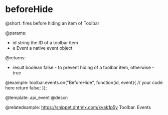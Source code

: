 beforeHide
=============

@short:
fires before hiding an item of Toolbar

@params:
- id 		string		the ID of a toolbar item
- e         Event       a native event object

@returns:
- result        boolean     false - to prevent hiding of a toolbar item, otherwise - true

@example:
toolbar.events.on("BeforeHide", function(id, event){
    // your code here
    return false;
});


@template: api_event
@descr:

@relatedsample: https://snippet.dhtmlx.com/xvak1p5y	Toolbar. Events